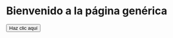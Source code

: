 <!DOCTYPE html>
<html lang="es">
<head>
  <meta charset="UTF-8">
  <title>Página Genérica</title>
</head>
<body>
  <h1>Bienvenido a la página genérica</h1>
  <button id="btnSaludo">Haz clic aquí</button>
  <p id="mensaje"></p>

  <script>
    document.getElementById('btnSaludo').addEventListener('click', function() {
      document.getElementById('mensaje').textContent = '¡Hola! Gracias por visitar esta página.';
    });
  </script>
</body>
</html>
